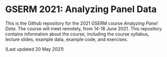 # GSERM 2021: Analyzing Panel Data

This is the Github repository for the 2021 GSERM course *Analyzing Panel Data*. The course will meet remotely, from 14-18 June 2021. This repository contains information about the course, including the course syllabus, lecture slides, example data, example code, and exercises.

(Last updated 20 May 2021)
